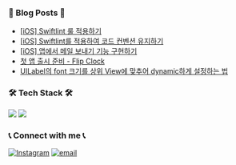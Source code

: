 ### 📙 Blog Posts 📙
<!-- BLOG-POST-LIST:START -->
- [[iOS] Swiftlint 룰 적용하기](https://velog.io/@whitehyun/iOS-Swiftlint-%EB%A3%B0-%EC%A0%81%EC%9A%A9%ED%95%98%EA%B8%B0)
- [[iOS] Swiftlint를 적용하여 코드 컨벤션 유지하기](https://velog.io/@whitehyun/iOS-Swiftlint%EB%A5%BC-%EC%A0%81%EC%9A%A9%ED%95%98%EC%97%AC-%EC%BD%94%EB%93%9C-%EC%BB%A8%EB%B2%A4%EC%85%98-%EC%9C%A0%EC%A7%80%ED%95%98%EA%B8%B0)
- [[iOS] 앱에서 메일 보내기 기능 구현하기](https://velog.io/@whitehyun/iOS-%EC%95%B1%EC%97%90%EC%84%9C-%EB%A9%94%EC%9D%BC-%EB%B3%B4%EB%82%B4%EA%B8%B0-%EA%B8%B0%EB%8A%A5-%EA%B5%AC%ED%98%84%ED%95%98%EA%B8%B0)
- [첫 앱 출시 준비 - Flip Clock](https://velog.io/@whitehyun/%EC%B2%AB-%EC%95%B1-%EC%B6%9C%EC%8B%9C-%EC%A4%80%EB%B9%84-Flip-Clock)
- [UILabel의 font 크기를 상위 View에 맞추어 dynamic하게 설정하는 법](https://velog.io/@whitehyun/UILabel%EC%9D%98-font-%ED%81%AC%EA%B8%B0%EB%A5%BC-%EC%83%81%EC%9C%84-View%EC%97%90-%EB%A7%9E%EC%B6%94%EC%96%B4-dynamic%ED%95%98%EA%B2%8C-%EC%84%A4%EC%A0%95%ED%95%98%EB%8A%94-%EB%B2%95)
<!-- BLOG-POST-LIST:END -->

### 🛠 Tech Stack 🛠

![](https://img.shields.io/badge/Swift-F05138?style=flat-square&logo=Swift&logoColor=white)
![](https://img.shields.io/badge/Python-3766AB?style=flat-square&logo=Python&logoColor=white)

  
### 📞 Connect with me 📞

[![Instagram](https://img.shields.io/badge/Instagram-E4405F?style=flat-square&logo=Instagram&logoColor=white)](https://instagram.com/whi7ehyun)
[![email](https://img.shields.io/badge/Gmail-EA4335?style=flat-square&logo=Gmail&logoColor=white)](mailto:whi7ehyun@gmail.com)
